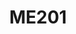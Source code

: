 ---
layout: course
title: ME201
department: Mechanical Engineering
name: Engineering Mechanics
type: Theory
description: "This is a fundamental and core course which is essential for appreciating the influence of forces and force systems on particles/rigid bodies for all mechanical engineering students. This basic engineering course forms the base on which other course like Mechanics of Solids and Theory of Machines."
instructor: Prof. Samarth Raut
prerequisites:
semestertype: Full
level: UG
lectures: 2
tutorials: 1
practicals: 0
credits: 6
email: sraut@iitdh.ac.in
syllabus: "Module 1: Introduction to Engineering Mechanics covering, Force Systems Basic concepts, Particle equilibrium in 2-D & 3-D; Rigid Body equilibrium; System of Forces, Coplanar Concurrent Forces, Components in Space – Resultant- Moment of Forces and its Application; Couples and Resultant of Force System, Equilibrium of System of Forces, Free body diagrams, Equations of Equilibrium of Coplanar Systems and Spatial Systems; Static Indeterminacy Module 2: Friction covering, Types of friction, Limiting friction, Laws of Friction, Static and Dynamic Friction; Motion of Bodies, wedge friction, screw jack & differential screw jack; Module 3: Basic Structural Analysis covering, Equilibrium in three dimensions; Method of Sections; Method of Joints; How to determine if a member is in tension or compression; Simple Trusses; Zero force members; Beams & types of beams; Frames & Machines;Module 4: Centroid and Centre of Gravity covering, Centroid of simple figures from first principle, centroid of composite sections; Centre of Gravity and its implications; Area moment of inertia- Definition, Moment of inertia of plane sections from first principles, Theorems of moment of inertia, Moment of inertia of standard sections and composite sections; Mass moment inertia of circular plate, Cylinder, Cone, Sphere, Hook;"
references: 
    - "J. L. Meriam and L. G. Kraige, Engineering Mechanics, Vol I - Statics, Vol II – Dynamics, 6th Ed, John Wiley, 2008."
    - "F. P. Beer and E. R. Johnston, Vector Mechanics for Engineers, Vol I - Statics, Vol II – Dynamics, 9th Ed, Tata McGraw Hill, 2011."
    - "R. C. Hibbler, Engineering Mechanics: Principles of Statics and Dynamics, Pearson Press, 2006."
permalink: /:title/
---